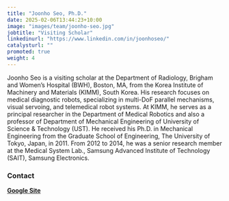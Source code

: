 ```yaml
---
title: "Joonho Seo, Ph.D."
date: 2025-02-06T13:44:23+10:00
image: "images/team/joonho-seo.jpg"
jobtitle: "Visiting Scholar"
linkedinurl: "https://www.linkedin.com/in/joonhoseo/"
catalysturl: ""
promoted: true
weight: 4
---
```


Joonho Seo is a visiting scholar at the Department of Radiology, Brigham and Women’s Hospital (BWH), Boston, MA, from the Korea Institute of Machinery and Materials (KIMM), South Korea. His research focuses on medical diagnostic robots, specializing in multi-DoF parallel mechanisms, visual servoing, and telemedical robot systems. At KIMM, he serves as a principal researcher in the Department of Medical Robotics and also a professor of Department of Mechanical Engineering of University of Science & Technology (UST). He received his Ph.D. in Mechanical Engineering from the Graduate School of Engineering, The University of Tokyo, Japan, in 2011. From 2012 to 2014, he was a senior research member at the Medical System Lab., Samsung Advanced Institute of Technology (SAIT), Samsung Electronics.

### Contact 

[**Google Site**](https://sites.google.com/site/planetrollo/)






